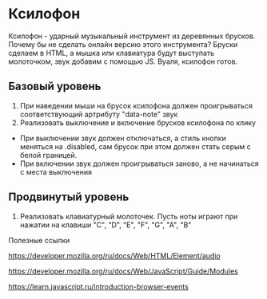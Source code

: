 # Ксилофон
Ксилофон - ударный музыкальный инструмент из деревянных брусков. Почему бы не сделать онлайн версию этого инструмента?
Бруски сделаем в HTML, а мышка или клавиатура будут выступать молоточком, звук добавим с помощью JS.
Вуаля, ксилофон готов.

## Базовый уровень
1. При наведении мыши на брусок ксилофона должен проигрываться соответствующий артрибуту "data-note" звук
2. Реализовать выключение и включение брусков ксилофона по клику
 - При выключении звук должен отключаться, а стиль кнопки меняться на .disabled, сам брусок при этом должен стать серым с белой границей.
 - При включении звук должен проигрываться заново, а не начинаться с места выключения

## Продвинутый уровень
1. Реализовать клавиатурный молоточек. Пусть ноты играют при нажатии на клавиши "C", "D", "E", "F", "G", "A", "B"


Полезные ссылки

https://developer.mozilla.org/ru/docs/Web/HTML/Element/audio

https://developer.mozilla.org/ru/docs/Web/JavaScript/Guide/Modules

https://learn.javascript.ru/introduction-browser-events

